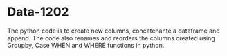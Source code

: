 # Data-1202
The python code is to create new columns, concatenante a dataframe and append. The code also renames and reorders the columns created using Groupby, Case WHEN and WHERE functions in python.
